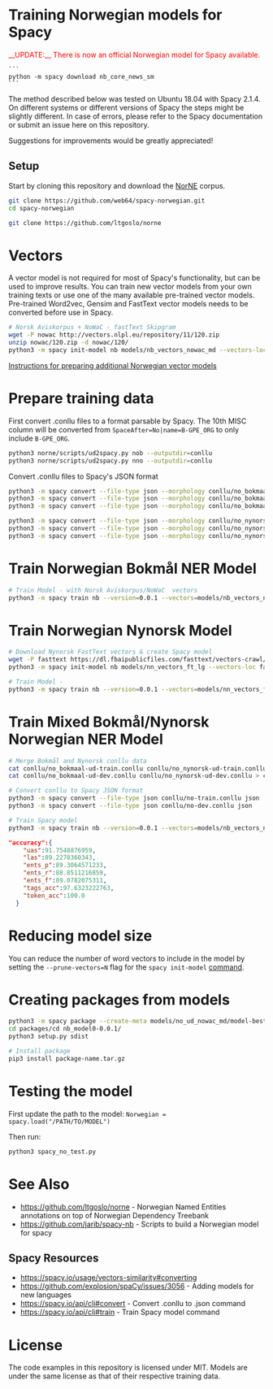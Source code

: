 # Training Norwegian models for Spacy

<p style="color:red">
    __UPDATE:__ There is now an official Norwegian model for Spacy available. 
    
    ```
    python -m spacy download nb_core_news_sm
    ```
</p>


The method described below was tested on Ubuntu 18.04 with Spacy 2.1.4. On different systems or different versions of Spacy the steps might be slightly different.
In case of errors, please refer to the Spacy documentation or submit an issue here on this repository.

Suggestions for improvements would be greatly appreciated!

## Setup
Start by cloning this repository and download the [NorNE](https://github.com/ltgoslo/norne) corpus.
```bash
git clone https://github.com/web64/spacy-norwegian.git
cd spacy-norwegian

git clone https://github.com/ltgoslo/norne
```

# Vectors 
A vector model is not required for most of Spacy's functionality, but can be used to improve results.
You can train new vector models from your own training texts or use one of the many available pre-trained vector models.
Pre-trained Word2vec, Gensim and FastText vector models needs to be converted before use in Spacy.



```bash
# Norsk Aviskorpus + NoWaC - fastText Skipgram
wget -P nowac http://vectors.nlpl.eu/repository/11/120.zip
unzip nowac/120.zip -d nowac/120/
python3 -m spacy init-model nb models/nb_vectors_nowac_md --vectors-loc nowac/120/model.txt
```

[Instructions for preparing additional Norwegian vector models](https://github.com/web64/spacy-norwegian/blob/master/vectors.md)


# Prepare training data
First convert .conllu files to a format parsable by Spacy.
The 10th MISC column will be converted from `SpaceAfter=No|name=B-GPE_ORG` to only include `B-GPE_ORG`.
```bash
python3 norne/scripts/ud2spacy.py nob --outputdir=conllu
python3 norne/scripts/ud2spacy.py nno --outputdir=conllu
```

Convert .conllu files to  Spacy's JSON format
```bash
python3 -m spacy convert --file-type json --morphology conllu/no_bokmaal-ud-train.conllu json
python3 -m spacy convert --file-type json --morphology conllu/no_bokmaal-ud-dev.conllu json
python3 -m spacy convert --file-type json --morphology conllu/no_bokmaal-ud-test.conllu json

python3 -m spacy convert --file-type json --morphology conllu/no_nynorsk-ud-train.conllu json
python3 -m spacy convert --file-type json --morphology conllu/no_nynorsk-ud-dev.conllu json
python3 -m spacy convert --file-type json --morphology conllu/no_nynorsk-ud-test.conllu json
```

# Train Norwegian Bokmål NER Model
```bash
# Train Model - with Norsk Aviskorpus/NoWaC  vectors
python3 -m spacy train nb --version=0.0.1 --vectors=models/nb_vectors_nowac_md models/nb_ud_nowac_md  json/no_bokmaal-ud-train.json json/no_bokmaal-ud-dev.json
```

# Train Norwegian Nynorsk Model
```bash
# Download Nynorsk FastText vectors & create Spacy model
wget -P fasttext https://dl.fbaipublicfiles.com/fasttext/vectors-crawl/cc.nn.300.vec.gz
python3 -m spacy init-model nb models/nn_vectors_ft_lg --vectors-loc fasttext/cc.nn.300.vec.gz

# Train Model -
python3 -m spacy train nb --version=0.0.1 --vectors=models/nn_vectors_ft_lg models/nb_ud_nowac_md  json/no_bokmaal-ud-train.json json/no_bokmaal-ud-dev.json
```


# Train Mixed Bokmål/Nynorsk Norwegian NER Model
```bash
# Merge Bokmål and Nynorsk conllu data
cat conllu/no_bokmaal-ud-train.conllu conllu/no_nynorsk-ud-train.conllu conllu/no_bokmaal-ud-test.conllu conllu/no_nynorsk-ud-test.conllu > conllu/no-train.conllu 
cat conllu/no_bokmaal-ud-dev.conllu conllu/no_nynorsk-ud-dev.conllu > conllu/no-dev.conllu 

# Convert conllu to Spacy JSON format
python3 -m spacy convert --file-type json conllu/no-train.conllu json
python3 -m spacy convert --file-type json conllu/no-dev.conllu json

# Train Spacy model
python3 -m spacy train nb --version=0.0.1 --vectors=models/nb_vectors_nowac_md models/no_ud_nowac_md json/no-train.json json/no-dev.json
```

```json
"accuracy":{
    "uas":91.7548876959,
    "las":89.2278360343,
    "ents_p":89.3064571233,
    "ents_r":88.8511216859,
    "ents_f":89.0782075311,
    "tags_acc":97.6323222763,
    "token_acc":100.0
  }
```

# Reducing model size
You can reduce the number of word vectors to include in the model by setting the `--prune-vectors=N` flag for the `spacy init-model` [command](https://spacy.io/api/cli#init-model).


# Creating packages from models

```bash
python3 -m spacy package --create-meta models/no_ud_nowac_md/model-best packages --force
cd packages/cd nb_model0-0.0.1/
python3 setup.py sdist

# Install package
pip3 install package-name.tar.gz
```

# Testing the model

First update the path to the model: `Norwegian = spacy.load("/PATH/TO/MODEL")`

Then run:
```bash
python3 spacy_no_test.py
```

# See Also

* https://github.com/ltgoslo/norne - Norwegian Named Entities annotations on top of Norwegian Dependency Treebank
* https://github.com/jarib/spacy-nb - Scripts to build a Norwegian model for spacy 

## Spacy Resources
* https://spacy.io/usage/vectors-similarity#converting
* https://github.com/explosion/spaCy/issues/3056 - Adding models for new languages 
* https://spacy.io/api/cli#convert - Convert .conllu to .json command
* https://spacy.io/api/cli#train - Train Spacy model command

# License

The code examples in this repository is licensed under MIT.
Models are under the same license as that of their respective training data.
